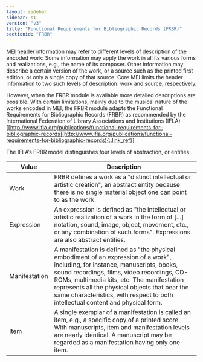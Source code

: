 ```yaml
---
layout: sidebar
sidebar: s1
version: "v3"
title: "Functional Requirements for Bibliographic Records (FRBR)"
sectionid: "FRBR"
---
```


MEI header information may refer to different levels of description of the encoded
work: Some
information may apply the work in all its various forms and realizations, e.g., the
name of its
composer. Other information may describe a certain version of the work, or a source
such as the
printed first edition, or only a single copy of that source. Core MEI limits the header
information to two such levels of description: work and source, respectively.

However, when the FRBR module is available more detailed descriptions are possible.
With
certain limitations, mainly due to the musical nature of the works encoded in MEI,
the FRBR
module adapts the Functional Requirements for Bibliographic Records (FRBR) as recommended
by the
International Federation of Library Associations and Institutions (IFLA) [[http://www.ifla.org/publications/functional-requirements-for-bibliographic-records](http://www.ifla.org/publications/functional-requirements-for-bibliographic-records){:.link_ref}].

The IFLA’s FRBR model distinguishes four levels of abstraction, or entities:

<table class="table table-striped">
   <thead>
      <tr>
         <th>Value</th>
         <th>Description</th>
      </tr>
   </thead>
   <tbody>
      <tr>
         <td>Work</td>
         <td>FRBR defines a work as a "distinct intellectual or artistic creation", an abstract
            entity because there is no single material object one can point to as the work.
         </td>
      </tr>
      <tr>
         <td>Expression</td>
         <td>An expression is defined as "the intellectual or artistic realization of a work in
            the
            form of [...] notation, sound, image, object, movement, etc., or any combination of
            such
            forms". Expressions are also abstract entities.
         </td>
      </tr>
      <tr>
         <td>Manifestation</td>
         <td>A manifestation is defined as "the physical embodiment of an expression of a work",
            including, for instance, manuscripts, books, sound recordings, films, video recordings,
            CD-ROMs, multimedia kits, etc. The manifestation represents all the physical objects
            that
            bear the same characteristics, with respect to both intellectual content and physical
            form.
         </td>
      </tr>
      <tr>
         <td>Item</td>
         <td>A single exemplar of a manifestation is called an item, e.g., a specific copy of a
            printed score. With manuscripts, item and manifestation levels are nearly identical.
            A
            manuscript may be regarded as a manifestation having only one item.
         </td>
      </tr>
   </tbody>
</table>



